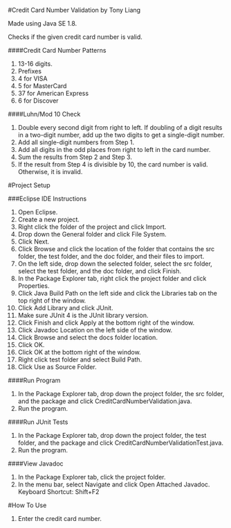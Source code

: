 #Credit Card Number Validation by Tony Liang

Made using Java SE 1.8.

Checks if the given credit card number is valid.

####Credit Card Number Patterns
1. 13-16 digits.
2. Prefixes
  1. 4 for VISA
  2. 5 for MasterCard
  3. 37 for American Express
  4. 6 for Discover

####Luhn/Mod 10 Check
1. Double every second digit from right to left. If doubling of a digit results in a two-digit number, add up the two digits to get a single-digit number.
2. Add all single-digit numbers from Step 1.
3. Add all digits in the odd places from right to left in the card number.
4. Sum the results from Step 2 and Step 3.
5. If the result from Step 4 is divisible by 10, the card number is valid. Otherwise, it is invalid.

#Project Setup

###Eclipse IDE Instructions
1. Open Eclipse.
2. Create a new project.
3. Right click the folder of the project and click Import.
4. Drop down the General folder and click File System.
5. Click Next.
6. Click Browse and click the location of the folder that contains the src folder, the test folder, and the doc folder, and their files to import.
7. On the left side, drop down the selected folder, select the src folder, select the test folder, and the doc folder, and click Finish.
8. In the Package Explorer tab, right click the project folder and click Properties.
9. Click Java Build Path on the left side and click the Libraries tab on the top right of the window.
10. Click Add Library and click JUnit.
11. Make sure JUnit 4 is the JUnit library version.
12. Click Finish and click Apply at the bottom right of the window.
13. Click Javadoc Location on the left side of the window.
14. Click Browse and select the docs folder location.
15. Click OK.
16. Click OK at the bottom right of the window.
17. Right click test folder and select Build Path.
18. Click Use as Source Folder.

####Run Program
1. In the Package Explorer tab, drop down the project folder, the src folder, and the package and click CreditCardNumberValidation.java.
2. Run the program.

####Run JUnit Tests
1. In the Package Explorer tab, drop down the project folder, the test folder, and the package and click CreditCardNumberValidationTest.java.
2. Run the program.

####View Javadoc
1. In the Package Explorer tab, click the project folder.
2. In the menu bar, select Navigate and click Open Attached Javadoc. Keyboard Shortcut: Shift+F2

#How To Use
1. Enter the credit card number.